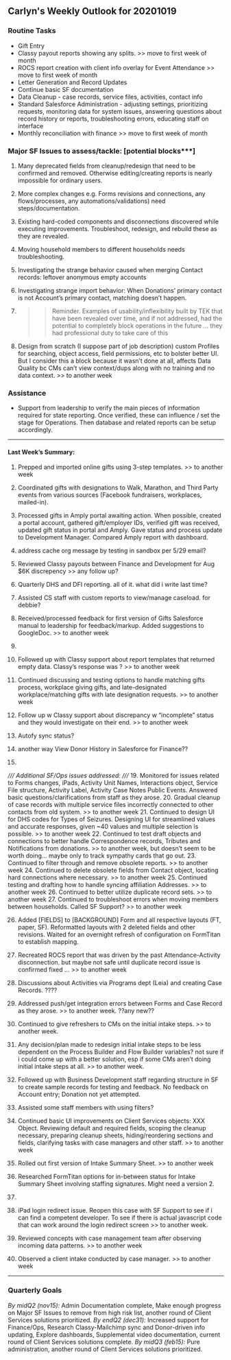 ## Carlyn's Weekly Outlook for 20201019
### Routine Tasks
* Gift Entry
* Classy payout reports showing any splits. >> move to first week of month
* ROCS report creation with client info overlay for Event Attendance  >> move to first week of month
* Letter Generation and Record Updates
* Continue basic SF documentation
* Data Cleanup - case records, service files, activities, contact info
* Standard Salesforce Administration - adjusting settings, prioritizing requests, monitoring data for system issues, answering questions about record history or reports, troubleshooting errors, educating staff on interface
* Monthly reconciliation with finance >> move to first week of month

### Major SF Issues to assess/tackle: [potential blocks***]
1. Many deprecated fields from cleanup/redesign that need to be confirmed and removed.  Otherwise editing/creating reports is nearly impossible for ordinary users.
2. More complex changes e.g. Forms revisions and connections, any flows/processes, any automations/validations) need steps/documentation.
3. Existing hard-coded components and disconnections discovered while executing improvements. Troubleshoot, redesign, and rebuild these as they are revealed.
4. Moving household members to different households needs troubleshooting.  

6. Investigating the strange behavior caused when merging Contact records: leftover anonymous empty accounts
7. Investigating strange import behavior: When Donations’ primary contact is not Account’s primary contact, matching doesn’t happen.
8. > > Reminder.  Examples of usability/inflexibility built by TEK that have been revealed over time, and if not addressed, had the potential to completely block operations in the future … they had professional duty to take care of this
9. Design from scratch (I suppose part of job description) custom Profiles for searching, object access, field permissions, etc to bolster better UI.  But I consider this a block because it wasn’t done at all, affects Data Quality bc CMs can’t view context/dups along with no training and no data context. >> to another week

### Assistance
* Support from leadership to verify the main pieces of information required for state reporting.  Once verified, these can influence / set the stage for Operations.  Then database and related reports can be setup accordingly.

- - - -
#### Last Week’s Summary:
1. Prepped and imported online gifts using 3-step templates.  >> to another week
2. Coordinated gifts with designations to Walk, Marathon, and Third Party events from various sources (Facebook fundraisers, workplaces, mailed-in).
3. Processed gifts in Amply portal awaiting action.  When possible, created a portal account, gathered gift/employer IDs, verified gift was received, updated gift status in portal and Amply.  Gave status and process update to Development Manager.  Compared Amply report with dashboard.
4. address cache org message by testing in sandbox per 5/29 email?
5. Reviewed Classy payouts between Finance and Development for Aug $6K discrepency >> any follow up?
6. Quarterly DHS and DFI reporting.  all of it.  what did i write last time?

6. Assisted CS staff with custom reports to view/manage caseload.  for debbie?

8. Received/processed feedback for first version of Gifts Salesforce manual to leadership for feedback/markup.   Added suggestions to GoogleDoc.  >> to another week
9. 

23. Followed up with Classy support about report templates that returned empty data.  Classy’s response was ?  >> to another week
24. Continued discussing and testing options to handle matching gifts process, workplace giving gifts, and late-designated workplace/matching gifts with late designation requests. >> to another week

13. Follow up w Classy support about discrepancy w “incomplete” status and they would investigate on their end.   >> to another week
14. Autofy sync status?
15. another way View Donor History in Salesforce for Finance??
16. 

*/// Additional SF/Ops issues addressed: ///*
19. Monitored for issues related to Forms changes, iPads, Activity Unit Names, Interactions object, Service File structure, Activity Label, Activity Case Notes Public Events.  Answered basic questions/clarifications from staff as they arose.
20. Gradual cleanup of case records with multiple service files incorrectly connected to other contacts from old system.  >> to another week
21. Continued to design UI for DHS codes for Types of Seizures.  Designing UI for streamlined values and accurate responses, given ~40 values and multiple selection is possible. >> to another week
22. Continued to test draft objects and connections to better handle Correspondence records, Tributes and Notifications from donations.  >> to another week, but doesn’t seem to be worth doing… maybe only to track sympathy cards that go out.
23. Continued to filter through and remove obsolete reports. >> to another week
24. Continued to delete obsolete fields from Contact object, locating hard connections where necessary. >> to another week
25. Continued testing and drafting how to handle syncing affiliation Addresses.   >> to another week
26. Continued to better utilize duplicate record sets.  >> to another week
27. Continued to troubleshoot errors when moving members between households.  Called SF Support?  >> to another week

26. Added [FIELDS] to [BACKGROUND] Form and all respective layouts (FT, paper, SF).  Reformatted layouts with 2 deleted fields and other revisions.  Waited for an overnight refresh of configuration on FormTitan to establish mapping.
27. Recreated ROCS report that was driven by the past Attendance-Activity disconnection.  but maybe not safe until duplicate record issue is confirmed fixed … >> to another week
28. Discussions about Activities via Programs dept (Leia) and creating Case Records.  ????

31. Addressed push/get integration errors between Forms and Case Record as they arose.   >> to another week.  ??any new??
32. Continued to give refreshers to CMs on the initial intake steps. >> to another week.
33. Any decision/plan made to redesign initial intake steps to be less dependent on the Process Builder and Flow Builder variables?  not sure if i could come up with a better solution, esp if some CMs aren’t doing initial intake steps at all.  >> to another week.
34. Followed up with Business Development staff regarding structure in SF to create sample records for testing and feedback.  No feedback on Account entry; Donation not yet attempted.

35. Assisted some staff members with using filters?
36. Continued basic UI improvements on Client Services objects: XXX Object.  Reviewing default and required fields, scoping the cleanup necessary, preparing cleanup sheets, hiding/reordering sections and fields, clarifying tasks with case managers and other staff.  >> to another week
37. Rolled out first version of Intake Summary Sheet. >> to another week
38. Researched FormTitan options for in-between status for Intake Summary Sheet involving staffing signatures.  Might need a version 2.
39. 
40. iPad login redirect issue.  Reopen this case with SF Support to see if i can find a competent developer.  To see if there is actual javascript code that can work around the login redirect screen  >> to another week.
41. Reviewed concepts with case management team after observing incoming data patterns.  >> to another week
42. Observed a client intake conducted by case manager. >> to another week

- - - -
### Quarterly Goals
*By midQ2 (nov15):* Admin Documentation complete, Make enough progress on Major SF Issues to remove from high risk list, another round of Client Services solutions prioritized.
*By endQ2 (dec31):* Increased support for Finance/Ops, Research Classy-Mailchimp sync and Donor-driven info updating, Explore dashboards, Supplemental video documentation, current round of Client Services solutions complete.
*By midQ3 (feb15):* Pure administration, another round of Client Services solutions prioritized.
